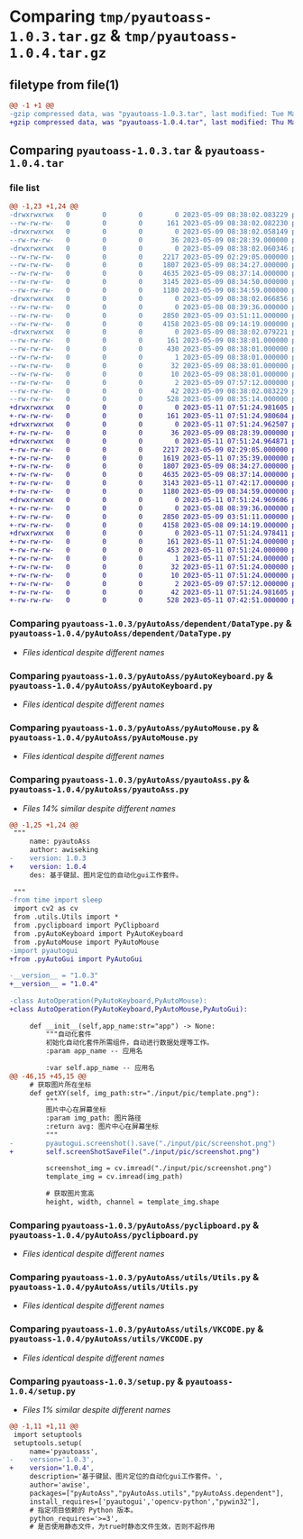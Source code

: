 # Comparing `tmp/pyautoass-1.0.3.tar.gz` & `tmp/pyautoass-1.0.4.tar.gz`

## filetype from file(1)

```diff
@@ -1 +1 @@
-gzip compressed data, was "pyautoass-1.0.3.tar", last modified: Tue May  9 08:38:02 2023, max compression
+gzip compressed data, was "pyautoass-1.0.4.tar", last modified: Thu May 11 07:51:24 2023, max compression
```

## Comparing `pyautoass-1.0.3.tar` & `pyautoass-1.0.4.tar`

### file list

```diff
@@ -1,23 +1,24 @@
-drwxrwxrwx   0        0        0        0 2023-05-09 08:38:02.083229 pyautoass-1.0.3/
--rw-rw-rw-   0        0        0      161 2023-05-09 08:38:02.082230 pyautoass-1.0.3/PKG-INFO
-drwxrwxrwx   0        0        0        0 2023-05-09 08:38:02.058149 pyautoass-1.0.3/pyAutoAss/
--rw-rw-rw-   0        0        0       36 2023-05-09 08:28:39.000000 pyautoass-1.0.3/pyAutoAss/__init__.py
-drwxrwxrwx   0        0        0        0 2023-05-09 08:38:02.060346 pyautoass-1.0.3/pyAutoAss/dependent/
--rw-rw-rw-   0        0        0     2217 2023-05-09 02:29:05.000000 pyautoass-1.0.3/pyAutoAss/dependent/DataType.py
--rw-rw-rw-   0        0        0     1807 2023-05-09 08:34:27.000000 pyautoass-1.0.3/pyAutoAss/pyAutoKeyboard.py
--rw-rw-rw-   0        0        0     4635 2023-05-09 08:37:14.000000 pyautoass-1.0.3/pyAutoAss/pyAutoMouse.py
--rw-rw-rw-   0        0        0     3145 2023-05-09 08:34:50.000000 pyautoass-1.0.3/pyAutoAss/pyautoAss.py
--rw-rw-rw-   0        0        0     1180 2023-05-09 08:34:59.000000 pyautoass-1.0.3/pyAutoAss/pyclipboard.py
-drwxrwxrwx   0        0        0        0 2023-05-09 08:38:02.066856 pyautoass-1.0.3/pyAutoAss/utils/
--rw-rw-rw-   0        0        0        0 2023-05-08 08:39:36.000000 pyautoass-1.0.3/pyAutoAss/utils/Hook.py
--rw-rw-rw-   0        0        0     2850 2023-05-09 03:51:11.000000 pyautoass-1.0.3/pyAutoAss/utils/Utils.py
--rw-rw-rw-   0        0        0     4158 2023-05-08 09:14:19.000000 pyautoass-1.0.3/pyAutoAss/utils/VKCODE.py
-drwxrwxrwx   0        0        0        0 2023-05-09 08:38:02.079221 pyautoass-1.0.3/pyautoass.egg-info/
--rw-rw-rw-   0        0        0      161 2023-05-09 08:38:01.000000 pyautoass-1.0.3/pyautoass.egg-info/PKG-INFO
--rw-rw-rw-   0        0        0      430 2023-05-09 08:38:01.000000 pyautoass-1.0.3/pyautoass.egg-info/SOURCES.txt
--rw-rw-rw-   0        0        0        1 2023-05-09 08:38:01.000000 pyautoass-1.0.3/pyautoass.egg-info/dependency_links.txt
--rw-rw-rw-   0        0        0       32 2023-05-09 08:38:01.000000 pyautoass-1.0.3/pyautoass.egg-info/requires.txt
--rw-rw-rw-   0        0        0       10 2023-05-09 08:38:01.000000 pyautoass-1.0.3/pyautoass.egg-info/top_level.txt
--rw-rw-rw-   0        0        0        2 2023-05-09 07:57:12.000000 pyautoass-1.0.3/pyautoass.egg-info/zip-safe
--rw-rw-rw-   0        0        0       42 2023-05-09 08:38:02.083229 pyautoass-1.0.3/setup.cfg
--rw-rw-rw-   0        0        0      528 2023-05-09 08:35:14.000000 pyautoass-1.0.3/setup.py
+drwxrwxrwx   0        0        0        0 2023-05-11 07:51:24.981605 pyautoass-1.0.4/
+-rw-rw-rw-   0        0        0      161 2023-05-11 07:51:24.980604 pyautoass-1.0.4/PKG-INFO
+drwxrwxrwx   0        0        0        0 2023-05-11 07:51:24.962507 pyautoass-1.0.4/pyAutoAss/
+-rw-rw-rw-   0        0        0       36 2023-05-09 08:28:39.000000 pyautoass-1.0.4/pyAutoAss/__init__.py
+drwxrwxrwx   0        0        0        0 2023-05-11 07:51:24.964871 pyautoass-1.0.4/pyAutoAss/dependent/
+-rw-rw-rw-   0        0        0     2217 2023-05-09 02:29:05.000000 pyautoass-1.0.4/pyAutoAss/dependent/DataType.py
+-rw-rw-rw-   0        0        0     1619 2023-05-11 07:35:39.000000 pyautoass-1.0.4/pyAutoAss/pyAutoGui.py
+-rw-rw-rw-   0        0        0     1807 2023-05-09 08:34:27.000000 pyautoass-1.0.4/pyAutoAss/pyAutoKeyboard.py
+-rw-rw-rw-   0        0        0     4635 2023-05-09 08:37:14.000000 pyautoass-1.0.4/pyAutoAss/pyAutoMouse.py
+-rw-rw-rw-   0        0        0     3143 2023-05-11 07:42:17.000000 pyautoass-1.0.4/pyAutoAss/pyautoAss.py
+-rw-rw-rw-   0        0        0     1180 2023-05-09 08:34:59.000000 pyautoass-1.0.4/pyAutoAss/pyclipboard.py
+drwxrwxrwx   0        0        0        0 2023-05-11 07:51:24.969606 pyautoass-1.0.4/pyAutoAss/utils/
+-rw-rw-rw-   0        0        0        0 2023-05-08 08:39:36.000000 pyautoass-1.0.4/pyAutoAss/utils/Hook.py
+-rw-rw-rw-   0        0        0     2850 2023-05-09 03:51:11.000000 pyautoass-1.0.4/pyAutoAss/utils/Utils.py
+-rw-rw-rw-   0        0        0     4158 2023-05-08 09:14:19.000000 pyautoass-1.0.4/pyAutoAss/utils/VKCODE.py
+drwxrwxrwx   0        0        0        0 2023-05-11 07:51:24.978411 pyautoass-1.0.4/pyautoass.egg-info/
+-rw-rw-rw-   0        0        0      161 2023-05-11 07:51:24.000000 pyautoass-1.0.4/pyautoass.egg-info/PKG-INFO
+-rw-rw-rw-   0        0        0      453 2023-05-11 07:51:24.000000 pyautoass-1.0.4/pyautoass.egg-info/SOURCES.txt
+-rw-rw-rw-   0        0        0        1 2023-05-11 07:51:24.000000 pyautoass-1.0.4/pyautoass.egg-info/dependency_links.txt
+-rw-rw-rw-   0        0        0       32 2023-05-11 07:51:24.000000 pyautoass-1.0.4/pyautoass.egg-info/requires.txt
+-rw-rw-rw-   0        0        0       10 2023-05-11 07:51:24.000000 pyautoass-1.0.4/pyautoass.egg-info/top_level.txt
+-rw-rw-rw-   0        0        0        2 2023-05-09 07:57:12.000000 pyautoass-1.0.4/pyautoass.egg-info/zip-safe
+-rw-rw-rw-   0        0        0       42 2023-05-11 07:51:24.981605 pyautoass-1.0.4/setup.cfg
+-rw-rw-rw-   0        0        0      528 2023-05-11 07:42:51.000000 pyautoass-1.0.4/setup.py
```

### Comparing `pyautoass-1.0.3/pyAutoAss/dependent/DataType.py` & `pyautoass-1.0.4/pyAutoAss/dependent/DataType.py`

 * *Files identical despite different names*

### Comparing `pyautoass-1.0.3/pyAutoAss/pyAutoKeyboard.py` & `pyautoass-1.0.4/pyAutoAss/pyAutoKeyboard.py`

 * *Files identical despite different names*

### Comparing `pyautoass-1.0.3/pyAutoAss/pyAutoMouse.py` & `pyautoass-1.0.4/pyAutoAss/pyAutoMouse.py`

 * *Files identical despite different names*

### Comparing `pyautoass-1.0.3/pyAutoAss/pyautoAss.py` & `pyautoass-1.0.4/pyAutoAss/pyautoAss.py`

 * *Files 14% similar despite different names*

```diff
@@ -1,25 +1,24 @@
 """
     name: pyautoAss
     author: awiseking
-    version: 1.0.3
+    version: 1.0.4
     des: 基于键鼠、图片定位的自动化gui工作套件。
         
 """
-from time import sleep
 import cv2 as cv
 from .utils.Utils import *
 from .pyclipboard import PyClipboard
 from .pyAutoKeyboard import PyAutoKeyboard
 from .pyAutoMouse import PyAutoMouse
-import pyautogui
+from .pyAutoGui import PyAutoGui
 
-__version__ = "1.0.3"
+__version__ = "1.0.4"
 
-class AutoOperation(PyAutoKeyboard,PyAutoMouse):
+class AutoOperation(PyAutoKeyboard,PyAutoMouse,PyAutoGui):
 
     def __init__(self,app_name:str="app") -> None:
         """自动化套件
         初始化自动化套件所需组件，自动进行数据处理等工作。
         :param app_name -- 应用名
 
         :var self.app_name -- 应用名
@@ -46,15 +45,15 @@
     # 获取图片所在坐标
     def getXY(self, img_path:str="./input/pic/template.png"):
         """
         图片中心在屏幕坐标
         :param img_path: 图片路径
         :return avg: 图片中心在屏幕坐标
         """
-        pyautogui.screenshot().save("./input/pic/screenshot.png")
+        self.screenShotSaveFile("./input/pic/screenshot.png")
 
         screenshot_img = cv.imread("./input/pic/screenshot.png")
         template_img = cv.imread(img_path)
 
         # 获取图片宽高
         height, width, channel = template_img.shape
```

### Comparing `pyautoass-1.0.3/pyAutoAss/pyclipboard.py` & `pyautoass-1.0.4/pyAutoAss/pyclipboard.py`

 * *Files identical despite different names*

### Comparing `pyautoass-1.0.3/pyAutoAss/utils/Utils.py` & `pyautoass-1.0.4/pyAutoAss/utils/Utils.py`

 * *Files identical despite different names*

### Comparing `pyautoass-1.0.3/pyAutoAss/utils/VKCODE.py` & `pyautoass-1.0.4/pyAutoAss/utils/VKCODE.py`

 * *Files identical despite different names*

### Comparing `pyautoass-1.0.3/setup.py` & `pyautoass-1.0.4/setup.py`

 * *Files 1% similar despite different names*

```diff
@@ -1,11 +1,11 @@
 import setuptools
 setuptools.setup(
     name='pyautoass',
-    version='1.0.3',
+    version='1.0.4',
     description='基于键鼠、图片定位的自动化gui工作套件。',
     author='awise',
     packages=["pyAutoAss","pyAutoAss.utils","pyAutoAss.dependent"],
     install_requires=['pyautogui','opencv-python',"pywin32"],
     # 指定项目依赖的 Python 版本。
     python_requires='>=3',
     # 是否使用静态文件，为true时静态文件生效，否则不起作用
```

